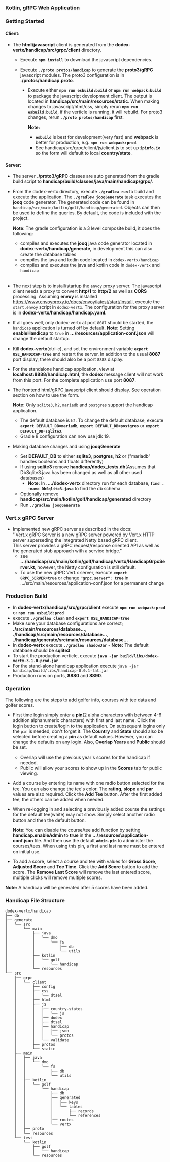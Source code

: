 
### Kotlin, gRPC Web Application

### Getting Started

#### Client:

* The **html/javascript** client is generated from the **dodex-vertx/handicap/src/grpc/client** directory. 
    * Execute **`npm install`** to download the javascript dependencies.

    * Execute **`./proto protos/handicap`** to generate the **proto3/gRPC** javascript modules. The proto3 configuration is in **./protos/handicap.proto**.

      * Execute either **`npm run esbuild:build`** or **`npm run webpack:build`** to package the javascript development client. The output is located in **handicap/src/main/resources/static**. When making changes to javascript/html/css, simply rerun **`npm run esbuild:build`**, if the verticle is running, it will rebuild. For proto3 changes, rerun **`./proto protos/handicap`** first.

        **Note:**
          * **`esbuild`** is best for development(very fast) and **webpack** is better for production, e.g. **`npm run webpack:prod`**.
          * See handicap/src/grpc/client/js/client.js to set up **`ipinfo.io`** so the form will default to local **country/state**.

#### Server:

* The server **./proto3/gRPC** classes are auto generated from the gradle build script to **handicap/build/classes/java/main/handicap/grpc/**. 

* From the dodex-vertx directory, execute **`./gradlew run`** to build and execute the application.  The **`./gradlew jooqGenerate`** task executes the **jooq** code generator. The generated code can be found in `handicap/src/main/kotlin/golf/handicap/generated`. Objects can then be used to define the queries. By default, the code is included with the project.

    **Note**: The gradle configuration is a 3 level composite build, it does the following:

    * compiles and executes the **jooq** java code generator located in **dodex-vertx/handicap/generate**, in development this can also create the database tables
    * compiles the java and kotlin code located in `dodex-vertx/handicap`
    * compiles and executes the java and kotlin code in `dodex-vertx` and `handicap`
<br/><br/>
* The next step is to install/startup the `envoy` proxy server. The javascript client needs a proxy to convert **http/1** to **http/2** as well as **CORS** processing. Assuming **envoy** is installed <https://www.envoyproxy.io/docs/envoy/latest/start/install>, execute the `start.envoy` script in `dodex-vertx`. The configuration for the proxy server is in **dodex-vertx/handicap/handicap.yaml**.

* If all goes well, only dodex-vertx at port `8087` should be started, the `handicap` application is turned off by default. **Note:** Setting **enableHandicap** to `true` in **.../resources/application-conf.json** will change the default startup.

* Kill **dodex-vertx**(ctrl-c), and set the environment variable **`export USE_HANDICAP=true`** and restart the server. In addition to the usual **8087** port display, there should also be a port `8888` display.

* For the standalone handicap application, view at **localhost:8888/handicap.html**, the **dodex** message client will not work from this port. For the complete application use port **8087**.

* The frontend html/gRPC javascript client should display. See operation section on how to use the form.
    
    **Note:** Only `sqlite3`, `h2`, `mariadb` and `postgres` support the handicap application. 
    
    * The default database is `h2`. To change the default database, execute **`export DEFAULT_DB=mariadb`**, **`export DEFAULT_DB=postgres`** or **`export DEFAULT_DB=sqlite3`**.
    * Gradle 8 configuration can now use jdk 19.
* Making database changes and using **jooqGenerate**
  * Set **DEFAULT_DB** to either **sqlite3**, **postgres**, **h2** or ("mariadb" handles booleans and floats differently)
  * If using **sqlite3** remove **handicap/dodex_tests.db**(Assumes that DbSqlite3.java has been changed as well as all other used databases)
    * **Note:** In **..../dodex-vertx** directory run for each database, **`find . -name DbSqlite3.java`** to find the db schema
  * Optionally remove **handicap/src/main/kotlin/golf/handicap/generated** directory
  * Run **`./gradlew jooqGenerate`**

### Vert.x gRPC Server

* Implemented new gRPC server as described in the docs:  
  ''Vert.x gRPC Server is a new gRPC server powered by Vert.x HTTP server superseding the integrated Netty based gRPC client.  
  This server provides a gRPC request/response oriented API as well as the generated stub approach with a service bridge.''
  * see __.../handicap/src/main/kotlin/golf/handicap/vertx/HandicapGrpcServer.kt__, however, the Netty configuration is still default.
  * To use the new gRPC Vert.x server, execute __`export GRPC_SERVER=true`__ or change __`"grpc.server": true`__ in .../src/main/resources/application-conf.json for a permanent change



### Production Build

* In **dodex-vertx/handicap/src/grpc/client** execute **`npm run webpack:prod`** or **`npm run esbuild:prod`**
* execute **`./gradlew clean`** and **`export USE_HANDICAP=true`**
* Make sure your database configurations are correct; **./src/main/resources/database...**, **./handicap/src/main/resources/database...**, **./handicap/generate/src/main/resources/database...**
* In **dodex-vertx** execute **`./gradlew shadowJar`** -  **Note:** The default database should be **sqlite3**
* To start the production verticle, execute **`java -jar build/libs/dodex-vertx-3.1.0-prod.jar`**
* For the stand-alone handicap application execute `java -jar handicap/build/libs/handicap-0.0.1-fat.jar`
* Production runs on ports, **8880** and **8890**.

### Operation

The following are the steps to add golfer info, courses with tee data and golfer scores.

* First time login simply enter a **pin**(2 alpha characters with between 4-6 addition alphanumeric characters) with first and last name. Click the login button to create/login to the application. On subsequent logins only the `pin` is needed, don't forget it. The **Country** and **State** should also be selected before creating a **pin** as default values. However, you can change the defaults on any login. Also, **Overlap Years** and **Public** should be set.

    * Overlap will use the previous year's scores for the handicap if needed.
    * Public will allow your scores to show up in the **Scores** tab for public viewing.
    

* Add a course by entering its name with one radio button selected for the tee. You can also change the tee's color. The **rating**, **slope** and **par** values are also required. Click the **Add Tee** button. After the first added tee, the others can be added when needed.
* When re-logging in and selecting a previously added course the settings for the default tee(white) may not show. Simply select another radio button and then the default button.

  **Note**: You can disable the course/tee add function by setting **handicap.enableAdmin** to **true** in the **...\resources\application-conf.json** file. And then use the default **`admin.pin`** to administer the courses/tees. When using this pin, a first and last name must be entered on initial use.

* To add a score, select a course and tee with values for **Gross Score**, **Adjusted Score** and **Tee Time**. Click the **Add Score** button to add the score. The **Remove Last Score** will remove the last entered score, multiple clicks will remove multiple scores.

**Note:** A handicap will be generated after 5 scores have been added.

### Handicap File Structure

```
dodex-vertx/handicap
├── db
├── generate
│   └── src
│       └── main
│           ├── java
│           │   └── dmo
│           │       └── fs
│           │           ├── db
│           │           └── utils
│           ├── kotlin
│           │   └── golf
│           │       └── handicap
│           └── resources
└── src
    ├── grpc
    │   └── client
    │       ├── config
    │       ├── css
    │       │   └── dtsel
    │       ├── html
    │       ├── js
    │       │   ├── country-states
    │       │   │   └── js
    │       │   ├── dodex
    │       │   ├── dtsel
    │       │   ├── handicap
    │       │   │   ├── json
    │       │   │   └── protos
    │       │   └── validate
    │       ├── protos
    │       └── static
    ├── main
    │   ├── java
    │   │   └── dmo
    │   │       └── fs
    │   │           ├── db
    │   │           └── utils
    │   ├── kotlin
    │   │   └── golf
    │   │       └── handicap
    │   │           ├── db
    │   │           ├── generated
    │   │           │   ├── keys
    │   │           │   └── tables
    │   │           │       ├── records
    │   │           │       └── references
    │   │           ├── routes
    │   │           └── vertx
    │   ├── proto
    │   └── resources
    └── test
        └── kotlin
            ├── golf
            │   └── handicap
            └── resources

```